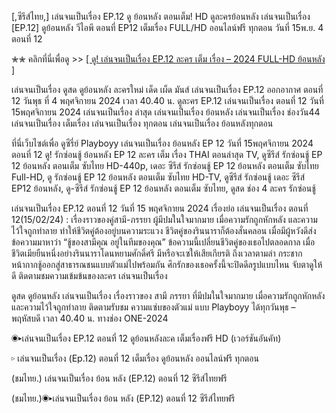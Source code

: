 [,ซีรีส์ไทย,] เล่นจนเป็นเรื่อง EP.12 ดู ย้อนหลัง ตอนเต็ม! HD ดูละครย้อนหลัง เล่นจนเป็นเรื่อง [EP.12] ดูย้อนหลัง วีไอพี ตอนที่ EP12 เต็มเรื่อง FULL/HD ออนไลน์ฟรี ทุกตอน วันที่ 15พ.ย. 4 ตอนที่ 12

✮✮ คลิกที่นี่เพื่อดู >> [[ ดู! เล่นจนเป็นเรื่อง EP.12 ละคร เต็ม เรื่อง – 2024 FULL-HD ย้อนหลัง ]](https://watch.playmovies.stream/th/tv/231260-1-12/episode-12)

เล่นจนเป็นเรื่อง ดูสด ดูย้อนหลัง ละครใหม่ เด็ด เผ็ด มันส์ เล่นจนเป็นเรื่อง EP.12 ออกอากาศ ตอนที่ 12 วันพุธ ที่ 4 พฤศจิกายน 2024 เวลา 40.40 น. ดูละคร EP.12 เล่นจนเป็นเรื่อง ตอนที่ 12 วันที่ 15พฤศจิกายน 2024 เล่นจนเป็นเรื่อง ล่าสุด เล่นจนเป็นเรื่อง ย้อนหลัง เล่นจนเป็นเรื่อง ช่องวัน44 เล่นจนเป็นเรื่อง เต็มเรื่อง เล่นจนเป็นเรื่อง ทุกตอน เล่นจนเป็นเรื่อง ย้อนหลังทุกตอน

ที่นี่เว็บไซต์เพื่อ ดูซีรี่ย์ Playboyy เล่นจนเป็นเรื่อง ย้อนหลัง EP 12 วันที่ 15พฤศจิกายน 2024 ตอนที่ 12 ดู! รักซ่อนชู้ ย้อนหลัง EP 12 ละคร เต็ม เรื่อง THAI ตอนล่าสุด TV, ดูซีรีส์ รักซ่อนชู้ EP 12 ย้อนหลัง ตอนเต็ม ซับไทย HD-440p, เดอะ ซีรีส์ รักซ่อนชู้ EP 12 ย้อนหลัง ตอนเต็ม ซับไทย Full-HD, ดู รักซ่อนชู้ EP 12 ย้อนหลัง ตอนเต็ม ซับไทย HD-TV, ดูซีรีส์ รักซ่อนชู้ เดอะ ซีรีส์ EP12 ย้อนหลัง, ดู-ซีรีส์ รักซ่อนชู้ EP 12 ย้อนหลัง ตอนเต็ม ซับไทย, ดูสด ช่อง 4 ละคร รักซ่อนชู้

เล่นจนเป็นเรื่อง EP.12 ตอนที่ 12 วันที่ 15 พฤศจิกายน 2024 เรื่องย่อ เล่นจนเป็นเรื่อง ตอนที่ 12(15/02/24) : เรื่องราวของคู่สามี-ภรรยา ผู้มีปมในใจมากมาย เมื่อความรักถูกหักหลัง และความไว้ใจถูกทำลาย ทำให้ชีวิตคู่ต้องอยู่บนความระแวง ชีวิตคู่ของรินนาราก็ต้องสั่นคลอน เมื่อมีผู้หวังดีส่งข้อความมาหาว่า “ชู้ของสามีคุณ อยู่ในทีมของคุณ” ข้อความนี้เปลี่ยนชีวิตคู่ของเธอไปตลอดกาล เมื่อชีวิตเมียยืนหนึ่งอย่างรินนาราโดนหยามศักดิ์ศรี มีหรือจะเซให้เสียเกียรติ ถึงเวลาตามล่า กระชากหน้ากากชู้ออกสู่สาธารณชนแบบตัวแม่ไปพร้อมกัน ศึกรักของเธอครั้งนี้จะปิดดีลรูปแบบไหน จับตาดูให้ดี ติดตามชมความเข้มข้นของละคร เล่นจนเป็นเรื่อง

ดูสด ดูย้อนหลัง เล่นจนเป็นเรื่อง เรื่องราวของ สามี ภรรยา ที่มีปมในใจมากมาย เมื่อความรักถูกหักหลัง และความไว้ใจถูกทำลาย ติดตามรับชม ความแซ่บของตัวแม่ แบบ Playboyy ได้ทุกวันพุธ – พฤหัสบดี เวลา 40.40 น. ทางช่อง ONE-2024

◉▸เล่นจนเป็นเรื่อง EP.12 ตอนที่ 12 ดูย้อนหลังละค เต็มเรื่องฟรี HD (เวอร์ชันอันคัท)

▹ เล่นจนเป็นเรื่อง (Ep.12) ตอนที่ 12 เต็มเรื่อง ดูย้อนหลัง ออนไลน์ฟรี ทุกตอน

(ชมไทย.) เล่นจนเป็นเรื่อง ย้อน หลัง (EP.12) ตอนที่ 12 ซีรีส์ไทยฟรี

(ชมไทย.)◉▸เล่นจนเป็นเรื่อง ย้อน หลัง (EP.12) ตอนที่ 12 ซีรีส์ไทยฟรี

